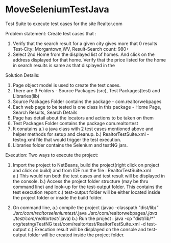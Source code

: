 # MoveSeleniumTestJava
Test Suite to execute test cases for the site Realtor.com

Problem statement: Create test cases that :
 1. Verify that the search result for a given city gives more that 0 results 
    Test-City: Morgantown,WV, Result-Search count: 980+
 2. Select 2nd Home from the displayed list of homes. And click on the address displayed for that home. 
    Verify that the price listed for the home in search results is same as that displayed in the 
 
Solution Details:
1. Page object model is used to create the test cases.
2. There are 3 Folders - Source Packages (src), Test Packages(test) and Libraries(lib)
3. Source Packages Folder contains the package - com.realtorwebpages 
4. Each web page to be tested is one class in this package - Home Page, Search Results, Search Details
5. Page has detail about the locators and actions to be taken on them
6. Test Packages Folder contains the package  com.realtortest
7. It conatains a.) a java class with 2 test cases mentioned above and helper methods for setup and cleanup.
                b.) RealtorTestSuite.xml - testng.xml file that would trigger the test execution.
8. Libraries folder contains the Selenium and testNG jars. 

Execution:
Two ways to execute the project:
1. Import the project to NetBeans, build the project(right click on project and click on build) and from IDE run the file : RealtorTestSuite.xml  
   a.) This would run both the test cases and test result will be displayed in the console. 
   b.) Access the project folder structure (may be thru command line) and look-up for the test-output folder. This contains          the test execution report
   c.) test-output folder will be either located inside the project folder or inside the build folder. 
   
2. On command line, 
     a.) compile the project (javac -classpath "dist/lib/*" ./src/com/realtorseleniumtest/*.java     ./src/com/realtorwebpages/*.java ./test/com/realtortest/*.java)
     b.) Run the project : java -cp  "dist/lib/*" org/testng/TestNG test/com/realtortest/RealtorTestSuite.xml -d test-output
     c.) Execution result will be displayed on the console and test-output folder will be created inside the project folder.
